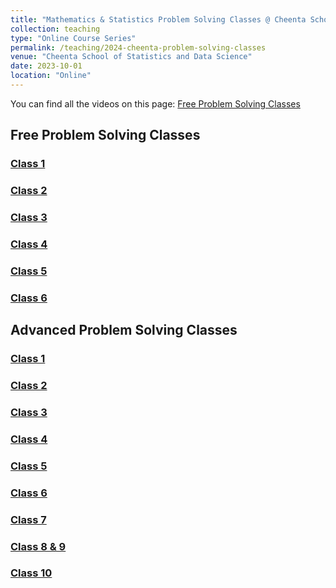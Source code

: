 ```yaml
---
title: "Mathematics & Statistics Problem Solving Classes @ Cheenta School of Statistics and Data Science (2023-2024)"
collection: teaching
type: "Online Course Series"
permalink: /teaching/2024-cheenta-problem-solving-classes
venue: "Cheenta School of Statistics and Data Science"
date: 2023-10-01
location: "Online"
---
```


You can find all the videos on this page: [Free Problem Solving Classes](https://example.com/cheenta/free-problem-solving-classes)

## Free Problem Solving Classes

### [Class 1](https://example.com/cheenta/free/class1)

### [Class 2](https://example.com/cheenta/free/class2)

### [Class 3](https://example.com/cheenta/free/class3)

### [Class 4](https://example.com/cheenta/free/class4)

### [Class 5](https://example.com/cheenta/free/class5)

### [Class 6](https://example.com/cheenta/free/class6)

## Advanced Problem Solving Classes

### [Class 1](https://example.com/cheenta/advanced/class1)

### [Class 2](https://example.com/cheenta/advanced/class2)

### [Class 3](https://example.com/cheenta/advanced/class3)

### [Class 4](https://example.com/cheenta/advanced/class4)

### [Class 5](https://example.com/cheenta/advanced/class5)

### [Class 6](https://example.com/cheenta/advanced/class6)

### [Class 7](https://example.com/cheenta/advanced/class7)

### [Class 8 & 9](https://example.com/cheenta/advanced/class8-9)

### [Class 10](https://example.com/cheenta/advanced/class10)
